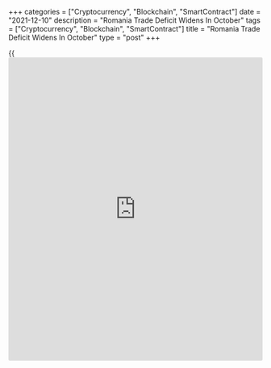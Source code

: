 +++
categories = ["Cryptocurrency", "Blockchain", "SmartContract"]
date = "2021-12-10"
description = "Romania Trade Deficit Widens In October"
tags = ["Cryptocurrency", "Blockchain", "SmartContract"]
title = "Romania Trade Deficit Widens In October"
type = "post"
+++

{{<iframe id="large-banner" src="https://www.bounty.group/#slide=20.0" width="100%" height="600" scrolling="no" style="border: 0px solid rgb(216, 221, 230); border-radius: 3px;">}}

Romania's trade deficit widened in October and the growth in imports
outpaced that of exports, figures from the National Institute of
Statistics showed on Friday.

The trade deficit increased to EUR 2.465 billion in October from EUR
1.802 billion in the same month last year. In September, the trade
deficit was EUR 2.131 billion.

Exports rose 4.6 percent annually in October, same as seen in September.

Imports gained 11.8 percent yearly in October, following an 11.4 percent
rise in the previous month.

For the January to October, period, the trade deficit was EUR 19.209
billion. Exports rose 19.6 percent and imports rose 21.8 percent.

For comments and feedback [contact](https://www.playgroundfx.com/contact/): editorial@rtt[news](https://www.letsplayfx.com/blog/forex-news-website/).com

[Economic News][1]

 **What parts of the world are seeing the best (and worst) economic
performances lately? Click[here][2] to check out our [Econ Scorecard][2]
and find out! See up-to-the-moment [ranking](https://www.playgroundfx.com/blog/crypto-exchange-ranking/)s for the best and worst
performers in [GDP][3], [unemployment rate][4], [inflation][2] and much
more.**

   1. www.rtt[news](https://www.letsplayfx.com/blog/forex-news-website/).com/Content/EconomicNews.aspx
   2. www.rtt[news](https://www.letsplayfx.com/blog/forex-news-website/).com/economic-scorecard/world-rank/CPI/highest-performance.aspx
   3. www.rtt[news](https://www.letsplayfx.com/blog/forex-news-website/).com/economic-scorecard/world-rank/GDP/highest-performance.aspx
   4. www.rtt[news](https://www.letsplayfx.com/blog/forex-news-website/).com/economic-scorecard/world-rank/unemployment-rate/lowest-performance.aspx
